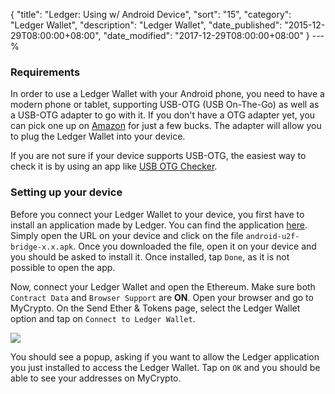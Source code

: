 {
 "title": "Ledger: Using w/ Android Device",
 "sort": "15",
 "category": "Ledger Wallet",
 "description": "Ledger Wallet",
 "date_published": "2015-12-29T08:00:00+08:00",
 "date_modified": "2017-12-29T08:00:00+08:00"
}
---%


### Requirements
In order to use a Ledger Wallet with your Android phone, you need to have a modern phone or tablet, supporting USB-OTG (USB On-The-Go) as well as a USB-OTG adapter to go with it. If you don't have a OTG adapter yet, you can pick one up on [Amazon](https://www.amazon.com/s/ref=nb_sb_noss_2?url=search-alias%3Daps&field-keywords=usb+otg+adapter) for just a few bucks. The adapter will allow you to plug the Ledger Wallet into your device.

If you are not sure if your device supports USB-OTG, the easiest way to check it is by using an app like [USB OTG Checker](https://play.google.com/store/apps/details?id=com.faitaujapon.otg).

### Setting up your device
Before you connect your Ledger Wallet to your device, you first have to install an application made by Ledger. You can find the application [here](https://github.com/LedgerHQ/android-u2f-bridge/releases). Simply open the URL on your device and click on the file `android-u2f-bridge-x.x.apk`. Once you downloaded the file, open it on your device and you should be asked to install it. Once installed, tap `Done`, as it is not possible to open the app.

Now, connect your Ledger Wallet and open the Ethereum. Make sure both `Contract Data` and `Browser Support` are **ON**. Open your browser and go to MyCrypto. On the Send Ether & Tokens page, select the Ledger Wallet option and tap on `Connect to Ledger Wallet`.

![](../images/hardware-wallets/ledger-hardware-wallet-using-with-android-01.png)

You should see a popup, asking if you want to allow the Ledger application you just installed to access the Ledger Wallet. Tap on `OK` and you should be able to see your addresses on MyCrypto.
